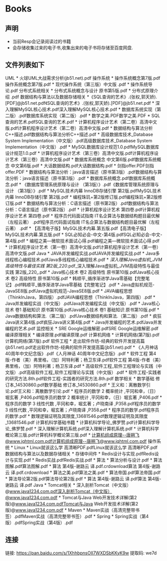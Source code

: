 # Books
## 声明
  * 当前Resp会记录阅读过的书籍
  * 会存储收集过来的电子书,收集出来的电子书将存储至百度网盘.
  
## 文件列表如下
UML
	* 火球UML大战需求分析(jb51.net).pdf
操作系统
	* 操作系统概念第7版.pdf操作系统概念第7版.pdf
	* 现代操作系统（第三版）中文版 .pdf
	* 操作系统导论.pdf
分布式系统相关
	* 分布式系统概念与设计 原书第5版.pdf
	* 分布式原理介绍 .pdf
数据结构与算法以及数据存储相关
	*《SQL查询的艺术》.(张权,郭天娇).[PDF]@jb51.net.pdf《SQL查询的艺术》.(张权,郭天娇).[PDF]@jb51.net.pdf
	* 深入理解MySQL核心技术.pdf深入理解MySQL核心技术.pdf
	* 数据库系统实现（第二版）.pdf数据库系统实现（第二版）.pdf
	* 数学之美.PDF数学之美.PDF
	* SQL查询的艺术.pdfSQL查询的艺术.pdf
	* 计算机程序设计艺术（第二卷）高清中文版.pdf计算机程序设计艺术（第二卷）高清中文版.pdf
	* 数据结构与算法分析C++描述.pdf数据结构与算法分析C++描述.pdf
	* 高级数据库技术_Database System Implementation（中文版）.pdf高级数据库技术_Database System Implementation（中文版）.pdf
	* MySQL数据库设计规范1.0.pdfMySQL数据库设计规范1.0.pdf
	* 计算机程序设计艺术（第三卷）高清中文版.pdf计算机程序设计艺术（第三卷）高清中文版.pdf
	* 数据库系统概念 中文第6版.pdf数据库系统概念 中文第6版.pdf
	* 大话数据结构.pdf大话数据结构.pdf
	* 剑指offer.PDF剑指offer.PDF
	* 数据结构与算法分析：java语言描述（原书第3版）.pdf数据结构与算法分析：java语言描述（原书第3版）.pdf
	* 数据库系统概念.pdf数据库系统概念.pdf
	* 《数据库管理系统原理与设计 （第3版）》.pdf《数据库管理系统原理与设计 （第3版）》.pdf
	* MySQL技术内幕  InnoDB存储引擎  第2版.pdfMySQL技术内幕  InnoDB存储引擎  第2版.pdf
	* 编程珠玑+第2版修订版.pdf编程珠玑+第2版修订版.pdf
	* 数据结构与算法分析：C语言描述（原书第2版）.pdf数据结构与算法分析：C语言描述（原书第2版）.pdf
	* 计算机程序设计艺术 第四卷.pdf计算机程序设计艺术 第四卷.pdf
	* 程序员代码面试指南 IT名企算法与数据结构题目最优解（左程云著） .pdf程序员代码面试指南 IT名企算法与数据结构题目最优解（左程云著） .pdf
	* 【高清电子版】MySQL技术内幕.第五版.pdf【高清电子版】MySQL技术内幕.第五版.pdf
	* SQL必知必会-中文-第4版.pdfSQL必知必会-中文-第4版.pdf
	* 编程之美—微软技术面试心得.pdf编程之美—微软技术面试心得.pdf
	* 计算机程序设计艺术（第一卷）高清中文版.pdf计算机程序设计艺术（第一卷）高清中文版.pdf
Java
	* JAVA并发编程实战.pdfJAVA并发编程实战.pdf
	* Java多线程核心编程技术.pdfJava多线程核心编程技术.pdf
	* _深入理解Java虚拟机_JVM高级特性与最佳实践 第2版_220_.pdf_深入理解Java虚拟机_JVM高级特性与最佳实践 第2版_220_.pdf
	* Java核心技术 卷2 高级特性 原书第10版.pdfJava核心技术 卷2 高级特性 原书第10版.pdf
	* 韩顺平_循序渐进学Java零基础【完整笔记】.pdf韩顺平_循序渐进学Java零基础【完整笔记】.pdf
	* Java虚拟机规范-JavaSE8版.pdfJava虚拟机规范-JavaSE8版.pdf
	* JAVA编程思想（ThinkInJava，第四版）.pdfJAVA编程思想（ThinkInJava，第四版）.pdf
	* Java并发编程实战（中文版）.pdfJava并发编程实战（中文版）.pdf
	* Java核心技术 卷1 基础知识 原书第10版.pdfJava核心技术 卷1 基础知识 原书第10版.pdf
	* Java数据结构和算法.（第二版）.pdfJava数据结构和算法.（第二版）.pdf
	* 疯狂Java讲义第4版.pdf疯狂Java讲义第4版.pdf
	* Java并发编程的艺术.pdfJava并发编程的艺术.pdf
监控相关
	* SRE  Google运维解密.pdfSRE  Google运维解密.pdf
编译原理相关
	* 编译原理.pdf编译原理.pdf
计算机网络
	* 计算机网络(第7版).pdf计算机网络(第7版).pdf
软件工程
	* 走出软件作坊-经典的软件开发提高篇(jb51.net).pdf走出软件作坊-经典的软件开发提高篇(jb51.net).pdf
	* 《人月神话 40周年中文纪念版》.pdf《人月神话 40周年中文纪念版》.pdf
	* 软件工程 第4版-作者（美）弗里格，（加）阿特利著；杨卫东译.pdf软件工程 第4版-作者（美）弗里格，（加）阿特利著；杨卫东译.pdf
	* 高级软件工程_软件工程理论与实践（中文版）.pdf高级软件工程_软件工程理论与实践（中文版）.pdf
	* 软件工程-实践者的研究方法.8th.pdf软件工程-实践者的研究方法.8th.pdf
数学相关
	* 数学基础  修订本_14530860.pdf数学基础  修订本_14530860.pdf
	* 王义和：离散数学引论.pdf王义和：离散数学引论.pdf
	* 程序员的数学 2 概率统计 ,平冈和幸，（日）堀玄著 ,P406.pdf程序员的数学 2 概率统计 ,平冈和幸，（日）堀玄著 ,P406.pdf
	* 程序员的数学 3 线性代数 ,平冈和幸，堀玄著；卢晓南译 ,P358.pdf程序员的数学 3 线性代数 ,平冈和幸，堀玄著；卢晓南译 ,P358.pdf
	* 程序员的数学.pdf程序员的数学.pdf
	* 数理逻辑证明及其限度_13681546.pdf数理逻辑证明及其限度_13681546.pdf
计算机科学基础书籍
	* 计算机科学导论_佛罗赞.pdf计算机科学导论_佛罗赞.pdf
	* 深入理解计算机系统.pdf深入理解计算机系统.pdf
	* 计算机科学概论第三版.pdf计算机科学概论第三版.pdf
	* 计算机组成原理--唐朔飞@www.jqhtml.com.pdf计算机组成原理--唐朔飞@www.jqhtml.com.pdf
操作系统
	* Linux
		* Linux就该这么学 高清晰PDF.pdfLinux就该这么学 高清晰PDF.pdf
数据结构与算法以及数据存储相关
	* 存储中间件
		* Redis设计与实现.pdfRedis设计与实现.pdf
		* Redis实战.pdfRedis实战.pdf
	* 算法
		* 算法分析与设计.pdf
		* 算法图解.pdf算法图解.pdf
		* 算法 第4版-谢路云 译.pdf.crdownload算法 第4版-谢路云 译.pdf.crdownload
		* 算法之美.pdf算法之美.pdf
		* 算法帝国.pdf算法帝国.pdf
		* 算法导论第2版.pdf算法导论第2版.pdf
		* 算法 第4版-谢路云 译.pdf算法 第4版-谢路云 译.pdf
Java
	* Tomcat相关
		* 深入剖析Tomcat（中文版）@www.java1234.com.pdf深入剖析Tomcat（中文版）@www.java1234.com.pdf
		* Tomcat与Java Web开发技术详解(第2版)@www.java1234.com.pdfTomcat与Java Web开发技术详解(第2版)@www.java1234.com.pdf
	* Maven
		* Maven实战（高清完整带书签）.pdfMaven实战（高清完整带书签）.pdf
	* Spring
		* Spring实战（第4版）.pdfSpring实战（第4版）.pdf


## 连接
链接: https://pan.baidu.com/s/1XhhbpnsOII7WXDSbKKyK9w 提取码: we7d 
